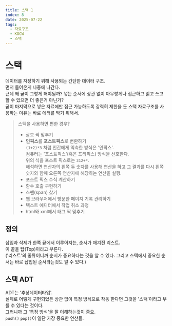 ```yaml
---
title: 스택 1
index: 8
date: 2025-07-22
tags:
  - 자료구조
  - KOCW
  - 스택
---
```

# 스택

데이터를 저장하기 위해 사용되는 간단한 데이터 구조.  
먼저 들어온게 나중에 나간다.  
근데 왜 굳이 그렇게 해야될까? 넣는 순서에 상관 없이 아무렇게나 접근하고 읽고 쓰고 할 수 있으면 더 좋은거 아닌가?  
굳이 마지막으로 넣은 자료에만 접근 가능하도록 강력히 제한을 둔 스택 자료구조를 사용하는 이유는 바로 에러를 막기 위해서.

> 스택을 사용하면 편한 경우?
>
> - 괄호 짝 맞추기
> - **인픽스**를 **포스트픽스**로 변환하기  
>    `(1+2)*3` 처럼 인간에게 익숙한 방식은 '인픽스'.  
>    컴퓨터는 '포스트픽스'(혹은 프리픽스) 방식을 선호한다.  
>    위의 식을 포스트 픽스로는 `312+*`.  
>    해석하면 연산자의 왼쪽 두 숫자를 사용해 연산을 하고 그 결과를 다시 왼쪽 숫자와 함께 오른쪽 연산자에 해당하는 연산을 실행.
> - 포스트 픽스 수식 계산하기
> - 함수 호출 구현하기
> - 스팬(span) 찾기
> - 웹 브라우저에서 방문한 페이지 기록 관리하기
> - 텍스트 에디터에서 작업 취소 과정
> - html와 xml에서 태그 짝 맞추기

## 정의

삽입과 삭제가 한쪽 끝에서 이루어지는, 순서가 매겨진 리스트.  
이 끝을 탑(Top)이라고 부른다.  
('리스트'의 종류이니까 순서가 중요하다는 것을 알 수 있다. 그리고 스택에서 중요한 순서는 바로 삽입된 순서라는것도 알 수 있다.)

## 스택 ADT

ADT는 '추상데이터타입'.  
실제로 어떻게 구현되었든 상관 없이 특정 방식으로 작동 한다면 그것을 '스택'이라고 부를 수 있다는 것이다.  
그러니까 그 '특정 방식'을 잘 이해하는것이 중요.  
`push()` `pop()`이 일단 가장 중요한 연산들.
